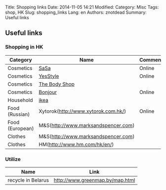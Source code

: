 Title: Shopping links
Date: 2014-11-05 14:21
Modified: 
Category: Misc
Tags: shop, HK
Slug: shopping_links
Lang: en
Authors: znotdead
Summary: Useful links

## Useful links

### Shopping in HK

| Category | Name | Comment |
| -------- | ---- | ------- |
| Cosmetics | [SaSa](https://web1.sasa.com/SasaWeb/eng) |  Online |
| Cosmetics | [YesStyle](http://www.yesstyle.com.hk) | Online |
| Cosmetics | [The Body Shop](http://www.thebodyshop.com.hk) | |
| Cosmetics | [Bonjour](http://www.bonjourhk.com/en) | Online|
| Household | [ikea](http://www.ikea.com) | |
| Food (Russian) | Xytorok(http://www.xytorok.com.hk/) | Online |
| Food (European) | M&S(http://www.marksandspencer.com) | |
| Clothes | M&S(http://www.marksandspencer.com) | |
| Clothes | HM(http://www.hm.com/hk/en/) | |


### Utilize 

| Name | Link |
|------|------|
| recycle in Belarus | http://www.greenmap.by/map.html |
